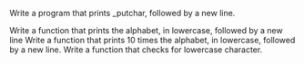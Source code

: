 Write a program that prints _putchar, followed by a new line.



Write a function that prints the alphabet, in lowercase, followed by a new line
Write a function that prints 10 times the alphabet, in lowercase, followed by a new line.
Write a function that checks for lowercase character.
